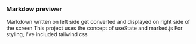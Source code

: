 ### Markdow previwer 

Markdown written on left side get converted and displayed on right side of the screen 
This project uses the concept of useState and marked.js
For styling, I've included tailwind css 